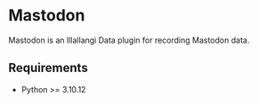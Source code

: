 # Mastodon

Mastodon is an Illallangi Data plugin for recording Mastodon data.

## Requirements

- Python >= 3.10.12
